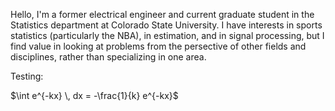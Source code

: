 Hello, I'm a former electrical engineer and current graduate student in the Statistics department at Colorado State University.  I have interests in sports statistics (particularly the NBA), in estimation, and in signal processing, but I find value in looking at problems from the persective of other fields and disciplines, rather than specializing in one area.

Testing: 

$\int e^{-kx} \, dx = -\frac{1}{k} e^{-kx}$
